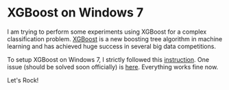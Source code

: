 # XGBoost on Windows 7

I am trying to perform some experiments using XGBoost for a complex classification problem. [XGBoost](https://github.com/dmlc/xgboost) is a new boosting tree algorithm in machine learning and has achieved huge success in several big data competitions. 

To setup XGBoost on Windows 7, I strictly followed this [instruction](https://www.ibm.com/developerworks/community/blogs/jfp/entry/Installing_XGBoost_For_Anaconda_on_Windows?lang=en#action=addcomment). One issue (should be solved soon officially) is [here](https://github.com/dmlc/xgboost/issues/1267). Everything works fine now.

Let's Rock!